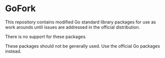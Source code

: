 # GoFork

This repository contains modified Go standard library packages for use as work arounds until issues are addressed in the official distribution.

There is no support for these packages.

These packages should not be generally used. Use the official Go packages instead.